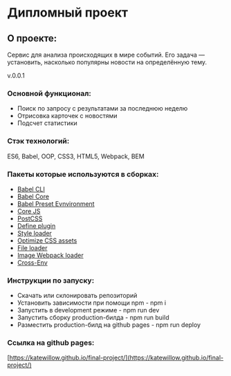 # Дипломный проект

## О проекте: 
Сервис для анализа происходящих в мире событий. Его задача — установить, насколько популярны новости на определённую тему.

v.0.0.1

### Основной функционал:
* Поиск по запросу с результатами за последнюю неделю
* Отрисовка карточек с новостями
* Подсчет статистики


### Стэк технологий:
ES6, Babel, OOP, CSS3, HTML5, Webpack, BEM

### Пакеты которые используются в сборках:
*  [Babel CLI](https://babeljs.io/docs/en/babel-cli#docsNav) 
*  [Babel Core](https://babeljs.io/docs/en/babel-core) 
*  [Babel Preset Evnvironment](https://babeljs.io/docs/en/babel-preset-env#docsNav) 
*  [Сore JS](https://github.com/zloirock/core-js#readme) 
*  [PostCSS](https://postcss.org/) 
*  [Define plugin](https://webpack.js.org/plugins/define-plugin/) 
*  [Style loader](https://github.com/webpack-contrib/style-loader) 
*  [Optimize CSS assets](https://www.npmjs.com/package/optimize-css-assets-webpack-plugin) 
*  [File loader](https://github.com/webpack-contrib/file-loader) 
*  [Image Webpack loader](https://www.npmjs.com/package/image-webpack-loader) 
*  [Cross-Env](https://www.npmjs.com/package/cross-env)


### Инструкции по запуску:
* Скачать или склонировать репозиторий
* Установить зависимости при помощи npm - npm i
* Запустить в development режиме - npm run dev
* Запустить сборку production-билда - npm run build
* Разместить production-билд на github pages - npm run deploy

### Ссылка на github pages:
 [https://katewillow.github.io/final-project/](https://katewillow.github.io/final-project/) 
